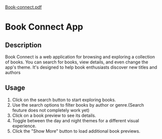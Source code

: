 [Book-connect.pdf](https://github.com/Dino04-cyber/OSVJOV233_FTC2306_GROUPC_Osvaldino-Jovete_Interactive-Web-Apps-IWA19-Final-Capstone-Project/files/12558524/Book-connect.pdf)
</head>
<body>
    <h1>Book Connect App</h1>

  <h2>Description</h2>
  
  Book Connect is a web application for browsing and exploring a collection of books. 
  You can search for books, view details, and even change the app's theme. 
  It's designed to help book enthusiasts discover new titles and authors

  <h2>Usage</h2>
    <ol>
        <li>Click on the search button to start exploring books.</li>
        <li>Use the search options to filter books by author or genre.(Search feuture does not completely work yet)</li>
        <li>Click on a book preview to see its details.</li>
        <li>Toggle between the day and night themes for a different visual experience.</li>
        <li>Click the "Show More" button to load additional book previews.</li>
    </ol>
  </body>
